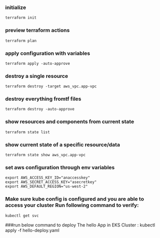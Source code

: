 ### initialize

    terraform init

### preview terraform actions

    terraform plan

### apply configuration with variables

    terraform apply -auto-approve

### destroy a single resource

    terraform destroy -target aws_vpc.app-vpc

### destroy everything fromtf files

    terraform destroy -auto-approve

### show resources and components from current state

    terraform state list

### show current state of a specific resource/data

    terraform state show aws_vpc.app-vpc    



### set aws configuration through env variables

    export AWS_ACCESS_KEY_ID="anaccesskey"
    export AWS_SECRET_ACCESS_KEY="asecretkey"
    export AWS_DEFAULT_REGION="us-west-2"

### Make sure kube config is configured and you are able to access your cluster Run following command to verify:
    kubectl get svc
###run below command to deploy The hello App in EKS Cluster :
    kubectl apply -f hello-deploy.yaml
